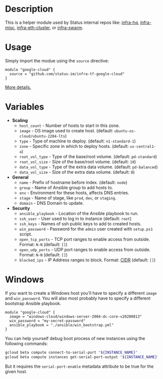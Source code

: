 # Description

This is a helper module used by Status internal repos like: [infra-hq](https://github.com/status-im/infra-hq), [infra-misc](https://github.com/status-im/infra-misc), [infra-eth-cluster](https://github.com/status-im/infra-eth-cluster), or [infra-swarm](https://github.com/status-im/infra-swarm).

# Usage

Simply import the modue using the `source` directive:
```hcl
module "google-cloud" {
  source = "github.com/status-im/infra-tf-google-cloud"
}
```

[More details.](https://www.terraform.io/docs/modules/sources.html#github)

# Variables

* __Scaling__
  * `host_count` - Number of hosts to start in this zone.
  * `image` - OS image used to create host. (default: `ubuntu-os-cloud/ubuntu-2204-lts`)
  * `type` - Type of machine to deploy. (default: `n1-standard-1`)
  * `zone` - Specific zone in which to deploy hosts. (default: `us-central1-a`)
  * `root_vol_type` - Type of the base/root volume. (default: `pd-standard`)
  * `root_vol_size` - Size of the base/root volume. (default: `10`)
  * `data_vol_type` - Type of the extra data volume. (default: `pd-balanced`)
  * `data_vol_size` - Size of the extra data volume. (default: `0`)
* __General__
  * `name` - Prefix of hostname before index. (default: `node`)
  * `group` - Name of Ansible group to add hosts to.
  * `env` - Environment for these hosts, affects DNS entries.
  * `stage` - Name of stage, like `prod`, `dev`, or `staging`.
  * `domain` - DNS Domain to update.
* __Security__
  * `ansible_playbook` - Location of the Ansible playbook to run.
  * `ssh_user` - User used to log in to instance (default: `root`)
  * `ssh_keys` - Names of ssh public keys to add to created hosts.
  * `win_password` - Password for the `admin` user created with `setup.ps1` script.
  * `open_tcp_ports` - TCP port ranges to enable access from outside. Format: `N-N` (default: `[]`)
  * `open_udp_ports` - UDP port ranges to enable access from outside. Format: `N-N` (default: `[]`)
  * `blocked_ips` - IP Address ranges to block. Format: [CIDR](https://en.wikipedia.org/wiki/Classless_Inter-Domain_Routing) (default: `[]`)

# Windows

If you want to create a Windows host you'll have to specify a different `image` and `win_password`.
You will also most probably have to specify a different bootstrap Ansible playbook.
```hcl
module "google-cloud" {
  image = "windows-cloud/windows-server-2004-dc-core-v20200813"
  win_password = "my-secret-password"
  ansible_playbook = "./ansible/win_bootstrap.yml"
}
```

You can help yourself debug boot process of new instances using the following commands:
```sh
gcloud beta compute connect-to-serial-port "${INSTANCE_NAME}"
gcloud beta compute instances get-serial-port-output "${INSTANCE_NAME}"
```
But it requires the `serial-port-enable` metadata attribute to be true for the given host.
